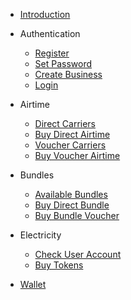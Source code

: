 <!-- docs/_sidebar.md -->

* [Introduction](/)

* Authentication
  - [Register](auth/registration.md)
  - [Set Password](auth/set-password.md)
  - [Create Business](auth/create-business.md)
  - [Login](auth/login.md)

* Airtime
  - [Direct Carriers](airtime/direct-carriers.md)
  - [Buy Direct Airtime](airtime/direct-airtime.md)
  - [Voucher Carriers](airtime/voucher-carriers.md)
  - [Buy Voucher Airtime](airtime/buy-voucher.md)

* Bundles
  - [Available Bundles](bundle/available-bundles.md)
  - [Buy Direct Bundle](bundle/buy-direct.md)
  - [Buy Bundle Voucher](bundle/buy-voucher.md)

* Electricity
  - [Check User Account](electricity/verify-account.md)
  - [Buy Tokens](electricity/buy-electricity.md)

- [Wallet](wallet/index.md)